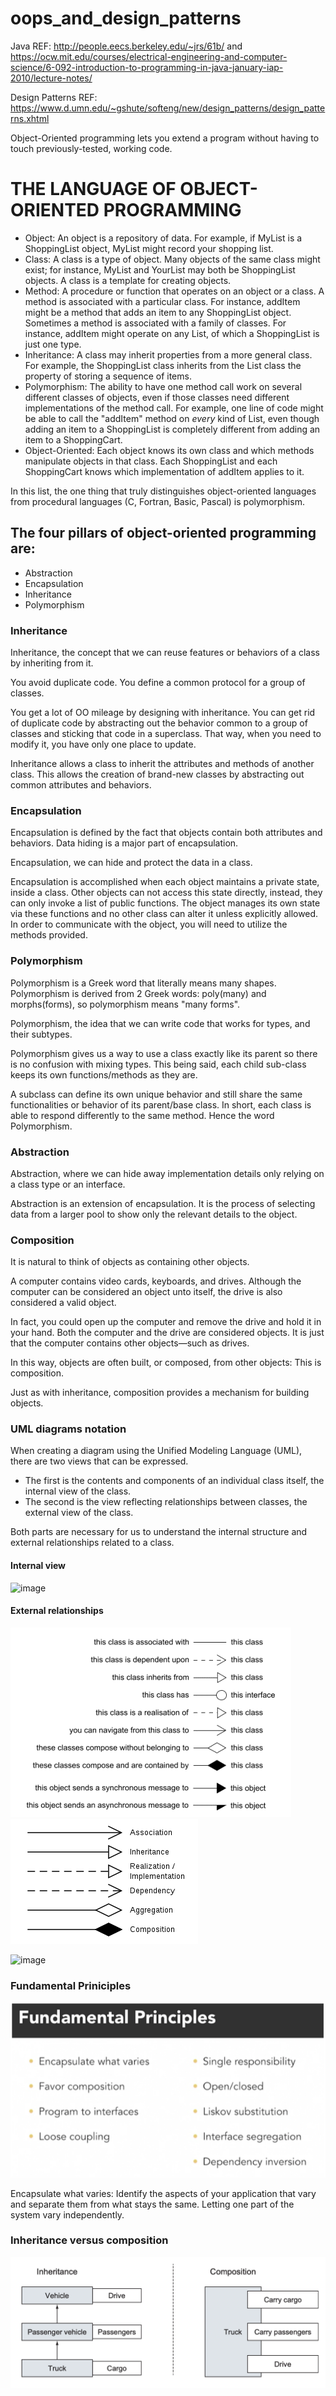 # oops_and_design_patterns

Java REF: http://people.eecs.berkeley.edu/~jrs/61b/ and https://ocw.mit.edu/courses/electrical-engineering-and-computer-science/6-092-introduction-to-programming-in-java-january-iap-2010/lecture-notes/

Design Patterns REF: https://www.d.umn.edu/~gshute/softeng/new/design_patterns/design_patterns.xhtml

Object-Oriented programming lets you extend a program without having to touch previously-tested, working code.

THE LANGUAGE OF OBJECT-ORIENTED PROGRAMMING
===========================================
* Object: An object is a repository of data. For example, if MyList is a
 ShoppingList object, MyList might record your shopping list.
* Class: A class is a type of object. Many objects of the same class might exist; 
  for instance, MyList and YourList may both be ShoppingList objects. 
  A class is a template for creating objects. 
* Method: A procedure or function that operates on an object or a class.
 A method is associated with a particular class. For instance, addItem might
 be a method that adds an item to any ShoppingList object. Sometimes a method
 is associated with a family of classes. For instance, addItem might operate
 on any List, of which a ShoppingList is just one type.
* Inheritance: A class may inherit properties from a more general class. For
 example, the ShoppingList class inherits from the List class the property of
 storing a sequence of items.
* Polymorphism: The ability to have one method call work on several different
 classes of objects, even if those classes need different implementations of
 the method call. For example, one line of code might be able to call the
 "addItem" method on _every_ kind of List, even though adding an item to a
 ShoppingList is completely different from adding an item to a ShoppingCart.
* Object-Oriented: Each object knows its own class and which methods manipulate
 objects in that class. Each ShoppingList and each ShoppingCart knows which
 implementation of addItem applies to it.

In this list, the one thing that truly distinguishes object-oriented languages
from procedural languages (C, Fortran, Basic, Pascal) is polymorphism.

## The four pillars of object-oriented programming are:

* Abstraction
* Encapsulation
* Inheritance
* Polymorphism

### Inheritance
Inheritance, the concept that we can reuse features or behaviors of a class by inheriting from it. 

You avoid duplicate code. You define a common protocol for a group of classes.

You get a lot of OO mileage by designing with inheritance. You can get rid of duplicate
code by abstracting out the behavior common to a group of classes and sticking that code
in a superclass. That way, when you need to modify it, you have only one place to update.

Inheritance allows a class to inherit the attributes and methods of another class. This
allows the creation of brand-new classes by abstracting out common attributes and behaviors.

### Encapsulation
Encapsulation is defined by the fact that objects contain both attributes and behaviors. Data hiding is a major part of encapsulation.

Encapsulation, we can hide and protect the data in a class. 

Encapsulation is accomplished when each object maintains a private state, inside a class. Other objects can not access this state directly, instead, they can only invoke a list of public functions. The object manages its own state via these functions and no other class can alter it unless explicitly allowed. In order to communicate with the object, you will need to utilize the methods provided. 

### Polymorphism
Polymorphism is a Greek word that literally means many shapes. Polymorphism is derived from 2 Greek words: poly(many) and morphs(forms), so polymorphism means "many forms". 

Polymorphism, the idea that we can write code that works for types, and their subtypes.

Polymorphism gives us a way to use a class exactly like its parent so there is no confusion with mixing types. 
This being said, each child sub-class keeps its own functions/methods as they are.

A subclass can define its own unique behavior and still share the same functionalities or behavior of its parent/base class.
In short, each class is able to respond differently to the same method. Hence the word Polymorphism.

### Abstraction
Abstraction, where we can hide away implementation details only relying on a class type or an interface.

Abstraction is an extension of encapsulation. It is the process of selecting data from a larger pool to show only the relevant details to the object. 

### Composition
It is natural to think of objects as containing other objects.

A computer contains video cards, keyboards, and drives. Although the computer can be considered an object 
unto itself, the drive is also considered a valid object. 

In fact, you could open up the computer and remove the drive and hold it in your
hand. Both the computer and the drive are considered objects. It is just that the computer
contains other objects—such as drives.

In this way, objects are often built, or composed, from other objects: This is composition.

Just as with inheritance, composition provides a mechanism for building objects.

### UML diagrams notation

When creating a diagram using the Unified Modeling Language (UML), there are two views that
can be expressed. 
* The first is the contents and components of an individual class itself, the
internal view of the class.
* The second is the view reflecting relationships between classes, the
external view of the class.

Both parts are necessary for us to understand the internal structure
and external relationships related to a class.

#### Internal view
![image](https://github.com/remidinishanth/oops_and_design_patterns/assets/19663316/a6b99809-8bdb-476b-82e7-0a51a9887d87)

#### External relationships
![](images/uml_diagrams_notation.png)
![](images/Uml_classes.png)

<img width="875" alt="image" src="https://github.com/remidinishanth/oops_and_design_patterns/assets/19663316/fed863da-8236-41fe-afc5-df6e51db4fdf">


### Fundamental Priniciples

![](images/fundamental_priniciples.png)

Encapsulate what varies: Identify the aspects of your application that vary and separate them from what stays the same. Letting one part of the system vary independently.

### Inheritance versus composition
![](images/inhertitance_vs_composition.png)
